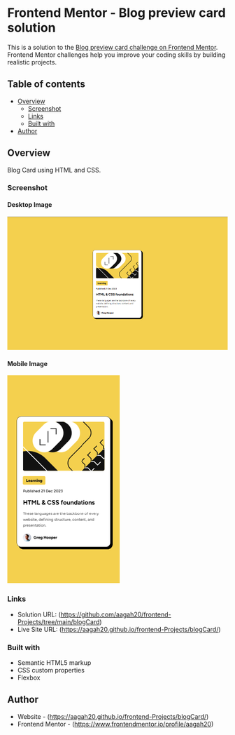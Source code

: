 # Frontend Mentor - Blog preview card solution

This is a solution to the [Blog preview card challenge on Frontend Mentor](https://www.frontendmentor.io/challenges/blog-preview-card-ckPaj01IcS). Frontend Mentor challenges help you improve your coding skills by building realistic projects. 

## Table of contents

- [Overview](#overview)
  - [Screenshot](#screenshot)
  - [Links](#links)
  - [Built with](#built-with)
- [Author](#author)


## Overview
Blog Card using HTML and CSS.

### Screenshot

 #### Desktop Image

![alt text](image.png)

 #### Mobile Image

![alt text](image-1.png)


### Links

- Solution URL: (https://github.com/aagah20/frontend-Projects/tree/main/blogCard)
- Live Site URL: (https://aagah20.github.io/frontend-Projects/blogCard/)


### Built with

- Semantic HTML5 markup
- CSS custom properties
- Flexbox


## Author

- Website - (https://aagah20.github.io/frontend-Projects/blogCard/)
- Frontend Mentor - (https://www.frontendmentor.io/profile/aagah20)


